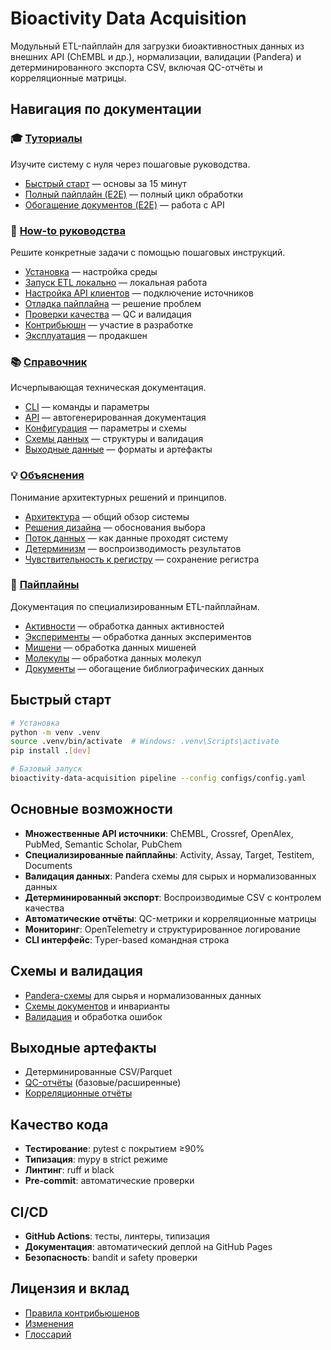 # Bioactivity Data Acquisition

Модульный ETL-пайплайн для загрузки биоактивностных данных из внешних API (ChEMBL и др.), нормализации, валидации (Pandera) и детерминированного экспорта CSV, включая QC-отчёты и корреляционные матрицы.

## Навигация по документации

### 🎓 [Туториалы](tutorials/index.md)
Изучите систему с нуля через пошаговые руководства.

- [Быстрый старт](tutorials/quickstart.md) — основы за 15 минут
- [Полный пайплайн (E2E)](tutorials/e2e-pipeline.md) — полный цикл обработки
- [Обогащение документов (E2E)](tutorials/e2e-documents.md) — работа с API

### 🔧 [How-to руководства](how-to/index.md)
Решите конкретные задачи с помощью пошаговых инструкций.

- [Установка](how-to/installation.md) — настройка среды
- [Запуск ETL локально](how-to/run-etl-locally.md) — локальная работа
- [Настройка API клиентов](how-to/configure-api-clients.md) — подключение источников
- [Отладка пайплайна](how-to/debug-pipeline.md) — решение проблем
- [Проверки качества](how-to/run-quality-checks.md) — QC и валидация
- [Контрибьюшн](how-to/contribute.md) — участие в разработке
- [Эксплуатация](how-to/operations.md) — продакшен

### 📚 [Справочник](reference/index.md)
Исчерпывающая техническая документация.

- [CLI](reference/cli/index.md) — команды и параметры
- [API](reference/api/index.md) — автогенерированная документация
- [Конфигурация](reference/configuration/index.md) — параметры и схемы
- [Схемы данных](reference/data-schemas/index.md) — структуры и валидация
- [Выходные данные](reference/outputs/index.md) — форматы и артефакты

### 💡 [Объяснения](explanations/index.md)
Понимание архитектурных решений и принципов.

- [Архитектура](explanations/architecture.md) — общий обзор системы
- [Решения дизайна](explanations/design-decisions.md) — обоснования выбора
- [Поток данных](explanations/data-flow.md) — как данные проходят систему
- [Детерминизм](explanations/determinism.md) — воспроизводимость результатов
- [Чувствительность к регистру](explanations/case-sensitivity.md) — сохранение регистра

### 🔄 [Пайплайны](pipelines/index.md)
Документация по специализированным ETL-пайплайнам.

- [Активности](pipelines/activities.md) — обработка данных активностей
- [Эксперименты](pipelines/assays.md) — обработка данных экспериментов
- [Мишени](pipelines/targets.md) — обработка данных мишеней
- [Молекулы](pipelines/testitems.md) — обработка данных молекул
- [Документы](pipelines/documents.md) — обогащение библиографических данных

## Быстрый старт

```bash
# Установка
python -m venv .venv
source .venv/bin/activate  # Windows: .venv\Scripts\activate
pip install .[dev]

# Базовый запуск
bioactivity-data-acquisition pipeline --config configs/config.yaml
```

## Основные возможности

- **Множественные API источники**: ChEMBL, Crossref, OpenAlex, PubMed, Semantic Scholar, PubChem
- **Специализированные пайплайны**: Activity, Assay, Target, Testitem, Documents
- **Валидация данных**: Pandera схемы для сырых и нормализованных данных
- **Детерминированный экспорт**: Воспроизводимые CSV с контролем качества
- **Автоматические отчёты**: QC-метрики и корреляционные матрицы
- **Мониторинг**: OpenTelemetry и структурированное логирование
- **CLI интерфейс**: Typer-based командная строка

## Схемы и валидация

- [Pandera-схемы](reference/data-schemas/index.md) для сырья и нормализованных данных
- [Схемы документов](reference/data-schemas/documents.md) и инварианты
- [Валидация](reference/data-schemas/validation.md) и обработка ошибок

## Выходные артефакты

- Детерминированные CSV/Parquet
- [QC-отчёты](reference/outputs/qc-reports.md) (базовые/расширенные)
- [Корреляционные отчёты](reference/outputs/correlation-reports.md)

## Качество кода

- **Тестирование**: pytest с покрытием ≥90%
- **Типизация**: mypy в strict режиме
- **Линтинг**: ruff и black
- **Pre-commit**: автоматические проверки

## CI/CD

- **GitHub Actions**: тесты, линтеры, типизация
- **Документация**: автоматический деплой на GitHub Pages
- **Безопасность**: bandit и safety проверки

## Лицензия и вклад

- [Правила контрибьюшенов](how-to/contribute.md)
- [Изменения](changelog.md)
- [Глоссарий](glossary.md)
